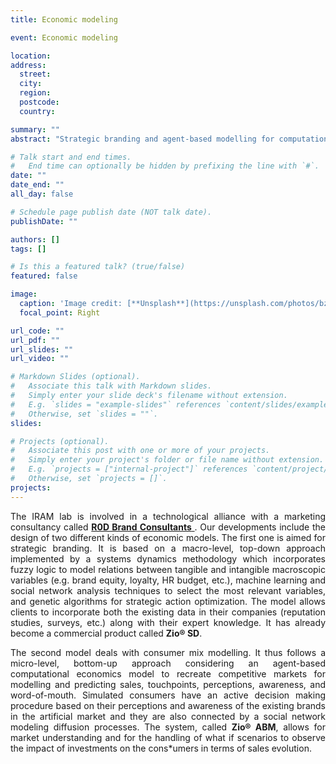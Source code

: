 ```yaml
---
title: Economic modeling

event: Economic modeling 

location: 
address:
  street: 
  city: 
  region: 
  postcode: 
  country: 

summary: ""
abstract: "Strategic branding and agent-based modelling for computational economics."

# Talk start and end times.
#   End time can optionally be hidden by prefixing the line with `#`.
date: ""
date_end: ""
all_day: false

# Schedule page publish date (NOT talk date).
publishDate: ""

authors: []
tags: []

# Is this a featured talk? (true/false)
featured: false

image:
  caption: 'Image credit: [**Unsplash**](https://unsplash.com/photos/bzdhc5b3Bxs)'
  focal_point: Right

url_code: ""
url_pdf: ""
url_slides: ""
url_video: ""

# Markdown Slides (optional).
#   Associate this talk with Markdown slides.
#   Simply enter your slide deck's filename without extension.
#   E.g. `slides = "example-slides"` references `content/slides/example-slides.md`.
#   Otherwise, set `slides = ""`.
slides:

# Projects (optional).
#   Associate this post with one or more of your projects.
#   Simply enter your project's folder or file name without extension.
#   E.g. `projects = ["internal-project"]` references `content/project/deep-learning/index.md`.
#   Otherwise, set `projects = []`.
projects:
---
```


<div style="text-align: justify">
The IRAM lab is involved in a technological alliance with a marketing consultancy called <a href=https://www.zio-analytics.com/><b>R0D Brand Consultants</b> </a>. Our developments include the design of two different kinds of economic models. The first one is aimed for strategic branding. It is based on a macro-level, top-down approach implemented by a systems dynamics methodology which incorporates fuzzy logic to model relations between tangible and intangible macroscopic variables (e.g. brand equity, loyalty, HR budget, etc.), machine learning and social network analysis techniques to select the most relevant variables, and genetic algorithms for strategic action optimization. The model allows clients to incorporate both the existing data in their companies (reputation studies, surveys, etc.) along with their expert knowledge. It has already become a commercial product called <b>Zio® SD</b>.

The second model deals with consumer mix modelling. It thus follows a micro-level, bottom-up approach considering an agent-based computational economics model to recreate competitive markets for modelling and predicting sales, touchpoints, perceptions, awareness, and word-of-mouth. Simulated consumers have an active decision making procedure based on their perceptions and awareness of the existing brands in the artificial market and they are also connected by a social network modeling diffusion processes. The system, called <b>Zio® ABM</b>, allows for market understanding and for the handling of what if scenarios to observe the impact of investments on the cons*umers in terms of sales evolution.
</div>

 